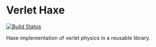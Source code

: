 Verlet Haxe
===========

[![Build Status](https://secure.travis-ci.org/mlopes/verlet-haxe.png?branch=master)](http://travis-ci.org/mlopes/verlet-haxe)

Haxe implementation of verlet physics in a reusable library.
